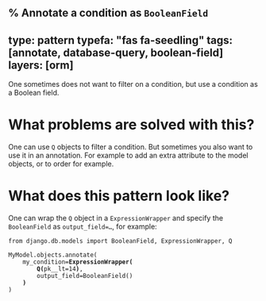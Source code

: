 % Annotate a condition as `BooleanField`
---
type: pattern
typefa: "fas fa-seedling"
tags: [annotate, database-query, boolean-field]
layers: [orm]
---
One sometimes does not want to filter on a condition, but use a condition as a
Boolean field.

# What problems are solved with this?

One can use `Q` objects to filter a condition. But sometimes you also want to
use it in an annotation. For example to add an extra attribute to the model
objects, or to order for example.

# What does this pattern look like?

One can wrap the `Q` object in a `ExpressionWrapper` and specify the
`BooleanField` as <code>output_field=&hellip;</code>, for example:

<pre class="python"><code>from django.db.models import BooleanField, ExpressionWrapper, Q

MyModel.objects.annotate(
    my_condition=<b>ExpressionWrapper(</b>
        <b>Q(</b>pk__lt=14<b>)</b>,
        output_field=BooleanField()
    <b>)</b>
)</code></pre>
